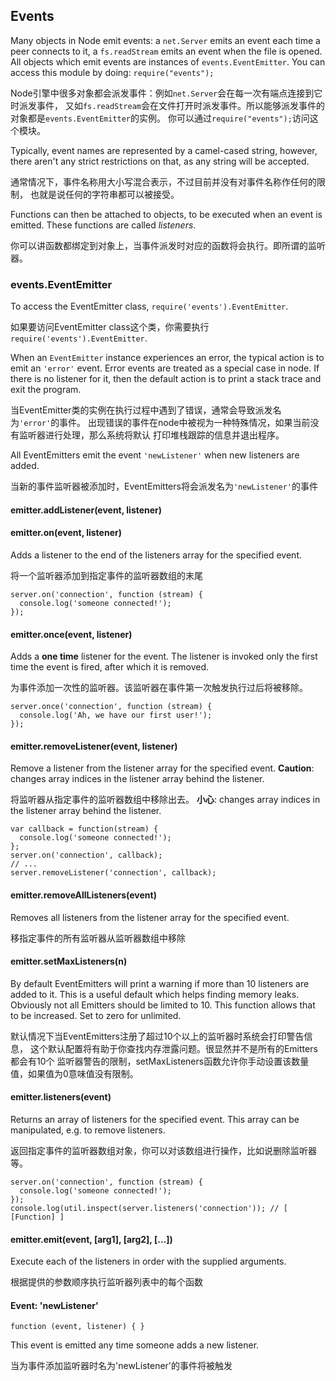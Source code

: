 ## Events

Many objects in Node emit events: a `net.Server` emits an event each time
a peer connects to it, a `fs.readStream` emits an event when the file is
opened. All objects which emit events are instances of `events.EventEmitter`.
You can access this module by doing: `require("events");`

Node引擎中很多对象都会派发事件：例如`net.Server`会在每一次有端点连接到它时派发事件，
又如`fs.readStream`会在文件打开时派发事件。所以能够派发事件的对象都是`events.EventEmitter`的实例。
你可以通过`require("events");`访问这个模块。

Typically, event names are represented by a camel-cased string, however,
there aren't any strict restrictions on that, as any string will be accepted.

通常情况下，事件名称用大小写混合表示，不过目前并没有对事件名称作任何的限制，
也就是说任何的字符串都可以被接受。

Functions can then be attached to objects, to be executed when an event
is emitted. These functions are called _listeners_.

你可以讲函数都绑定到对象上，当事件派发时对应的函数将会执行。即所谓的监听器。

### events.EventEmitter

To access the EventEmitter class, `require('events').EventEmitter`.

如果要访问EventEmitter class这个类，你需要执行`require('events').EventEmitter`.

When an `EventEmitter` instance experiences an error, the typical action is
to emit an `'error'` event.  Error events are treated as a special case in node.
If there is no listener for it, then the default action is to print a stack
trace and exit the program.

当EventEmitter类的实例在执行过程中遇到了错误，通常会导致派发名为`'error'`的事件。
出现错误的事件在node中被视为一种特殊情况，如果当前没有监听器进行处理，那么系统将默认
打印堆栈跟踪的信息并退出程序。

All EventEmitters emit the event `'newListener'` when new listeners are
added.

当新的事件监听器被添加时，EventEmitters将会派发名为`'newListener'`的事件

#### emitter.addListener(event, listener)
#### emitter.on(event, listener)

Adds a listener to the end of the listeners array for the specified event.

将一个监听器添加到指定事件的监听器数组的末尾

    server.on('connection', function (stream) {
      console.log('someone connected!');
    });

#### emitter.once(event, listener)

Adds a **one time** listener for the event. The listener is
invoked only the first time the event is fired, after which
it is removed.

为事件添加一次性的监听器。该监听器在事件第一次触发执行过后将被移除。

    server.once('connection', function (stream) {
      console.log('Ah, we have our first user!');
    });

#### emitter.removeListener(event, listener)

Remove a listener from the listener array for the specified event.
**Caution**: changes array indices in the listener array behind the listener.

将监听器从指定事件的监听器数组中移除出去。
**小心**: changes array indices in the listener array behind the listener.

    var callback = function(stream) {
      console.log('someone connected!');
    };
    server.on('connection', callback);
    // ...
    server.removeListener('connection', callback);


#### emitter.removeAllListeners(event)

Removes all listeners from the listener array for the specified event.

移指定事件的所有监听器从监听器数组中移除

#### emitter.setMaxListeners(n)

By default EventEmitters will print a warning if more than 10 listeners are
added to it. This is a useful default which helps finding memory leaks.
Obviously not all Emitters should be limited to 10. This function allows
that to be increased. Set to zero for unlimited.

默认情况下当EventEmitters注册了超过10个以上的监听器时系统会打印警告信息，
这个默认配置将有助于你查找内存泄露问题。很显然并不是所有的Emitters都会有10个
监听器警告的限制，setMaxListeners函数允许你手动设置该数量值，如果值为0意味值没有限制。

#### emitter.listeners(event)

Returns an array of listeners for the specified event. This array can be
manipulated, e.g. to remove listeners.

返回指定事件的监听器数组对象，你可以对该数组进行操作，比如说删除监听器等。

    server.on('connection', function (stream) {
      console.log('someone connected!');
    });
    console.log(util.inspect(server.listeners('connection')); // [ [Function] ]

#### emitter.emit(event, [arg1], [arg2], [...])

Execute each of the listeners in order with the supplied arguments.

根据提供的参数顺序执行监听器列表中的每个函数

#### Event: 'newListener'

`function (event, listener) { }`

This event is emitted any time someone adds a new listener.

当为事件添加监听器时名为'newListener'的事件将被触发
